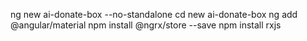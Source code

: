 ng new ai-donate-box --no-standalone
cd new ai-donate-box
ng add @angular/material
npm install @ngrx/store --save
npm install rxjs